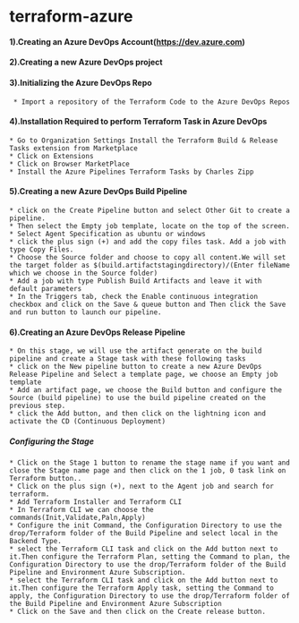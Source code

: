 # terraform-azure
#### 1).Creating an Azure DevOps Account(https://dev.azure.com)
#### 2).Creating a new Azure DevOps project
#### 3).Initializing the Azure DevOps Repo
     * Import a repository of the Terraform Code to the Azure DevOps Repos
#### 4).Installation Required to perform Terraform Task in Azure DevOps
    * Go to Organization Settings Install the Terraform Build & Release Tasks extension from Marketplace
    * Click on Extensions
    * Click on Browser MarketPlace
    * Install the Azure Pipelines Terraform Tasks by Charles Zipp
#### 5).Creating a new Azure DevOps Build Pipeline
    * click on the Create Pipeline button and select Other Git to create a pipeline.
    * Then select the Empty job template, locate on the top of the screen.
    * Select Agent Specification as ubuntu or windows
    * click the plus sign (+) and add the copy files task. Add a job with type Copy Files.
    * Choose the Source folder and choose to copy all content.We will set the target folder as $(build.artifactstagingdirectory)/(Enter fileName which we choose in the Source folder)
    * Add a job with type Publish Build Artifacts and leave it with default parameters
    * In the Triggers tab, check the Enable continuous integration checkbox and click on the Save & queue button and Then click the Save and run button to launch our pipeline.
#### 6).Creating an Azure DevOps Release Pipeline
    * On this stage, we will use the artifact generate on the build pipeline and create a Stage task with these following tasks
    * click on the New pipeline button to create a new Azure DevOps Release Pipeline and Select a template page, we choose an Empty job template
    * Add an artifact page, we choose the Build button and configure the Source (build pipeline) to use the build pipeline created on the previous step.
    * click the Add button, and then click on the lightning icon and activate the CD (Continuous Deployment)
##### Configuring the Stage
    * Click on the Stage 1 button to rename the stage name if you want and close the Stage name page and then click on the 1 job, 0 task link on Terraform button..
    * Click on the plus sign (+), next to the Agent job and search for terraform.
    * Add Terraform Installer and Terraform CLI
    * In Terraform CLI we can choose the commands(Init,Validate,Paln,Apply)
    * Configure the init Command, the Configuration Directory to use the drop/Terraform folder of the Build Pipeline and select local in the Backend Type.
    * select the Terraform CLI task and click on the Add button next to it.Then configure the Terraform Plan, setting the Command to plan, the Configuration Directory to use the drop/Terraform folder of the Build Pipeline and Environment Azure Subscription.
    * select the Terraform CLI task and click on the Add button next to it.Then configure the Terraform Apply task, setting the Command to apply, the Configuration Directory to use the drop/Terraform folder of the Build Pipeline and Environment Azure Subscription
    * Click on the Save and then click on the Create release button.
    
